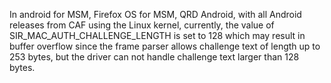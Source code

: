 In android for MSM, Firefox OS for MSM, QRD Android, with all Android releases from CAF using the Linux kernel, currently, the value of SIR_MAC_AUTH_CHALLENGE_LENGTH is set to 128 which may result in buffer overflow since the frame parser allows challenge text of length up to 253 bytes, but the driver can not handle challenge text larger than 128 bytes.
